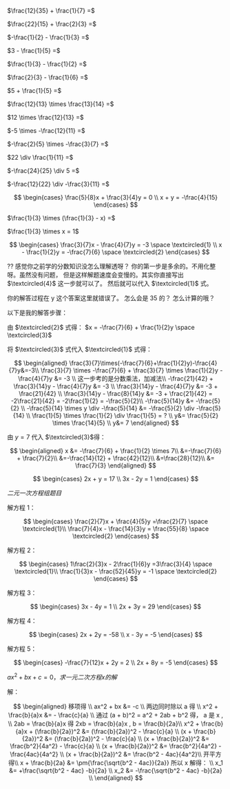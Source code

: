 $\frac{12}{35} + \frac{1}{7} =$

$\frac{22}{15} + \frac{2}{3} =$

$-\frac{1}{2} - \frac{1}{3} =$

$3 - \frac{1}{5} =$

$\frac{1}{3} - \frac{1}{2} =$

$\frac{2}{3} - \frac{1}{6} =$

$5 + \frac{1}{5} =$

$\frac{12}{13} \times \frac{13}{14} =$

$12 \times \frac{12}{13} =$

$-5 \times -\frac{12}{11} =$

$-\frac{2}{5} \times -\frac{3}{7} =$

$22 \div \frac{1}{11} =$

$-\frac{24}{25} \div 5 =$

$-\frac{12}{22} \div -\frac{3}{11} =$

$$
\begin{cases}
    \frac{5}{8}x + \frac{3}{4}y = 0 \\
    x + y = -\frac{4}{15}
\end{cases}
$$

$\frac{1}{3} \times (\frac{1}{3} - x) =$

$\frac{1}{3} \times x = 1$

$$
\begin{cases}
    \frac{3}{7}x - \frac{4}{7}y = -3 \space \textcircled{1} \\
    x - \frac{1}{2}y = -\frac{7}{6} \space \textcircled{2}
\end{cases}
$$

?? 感觉你之前学的分数知识没怎么理解透呀？ 你的第一步是多余的。不用化整呀。虽然没有问题， 但是这样解题速度会变慢的。其实你直接写出 $\textcircled{4}$ 这一步就可以了。 然后就可以代入 $\textcircled{1}$ 式。

你的解答过程在 y 这个答案这里就错误了。 怎么会是 35 的？ 怎么计算的哦？

以下是我的解答步骤：

由 $\textcircled{2}$ 式得： $x = -\frac{7}{6} + \frac{1}{2}y \space \textcircled{3}$

将 $\textcircled{3}$ 式代入 $\textcircled{1}$ 式得：

$$
    \begin{aligned}
      \frac{3}{7}\times(-\frac{7}{6}+\frac{1}{2}y)-\frac{4}{7}y&=-3\\
      \frac{3}{7} \times -\frac{7}{6} + \frac{3}{7} \times \frac{1}{2}y - \frac{4}{7}y &= -3 \\
      这一步考的是分数乘法，加减法\\
      -\frac{21}{42} + \frac{3}{14}y - \frac{4}{7}y &= -3 \\
      \frac{3}{14}y - \frac{4}{7}y &= -3 + \frac{21}{42} \\
      \frac{3}{14}y - \frac{8}{14}y &= -3 + \frac{21}{42} = -2\frac{21}{42} = -2\frac{1}{2} = -\frac{5}{2}\\
      -\frac{5}{14}y &= -\frac{5}{2} \\
      -\frac{5}{14} \times y \div -\frac{5}{14} &= -\frac{5}{2} \div -\frac{5}{14} \\
      \frac{1}{5} \times \frac{1}{2} \div \frac{1}{5} = ? \\
      y&= \frac{5}{2} \times \frac{14}{5} \\
      y&= 7
    \end{aligned}
$$

由 $y = 7$ 代入 $\textcircled{3}$得：

$$
    \begin{aligned}
        x &= -\frac{7}{6} + \frac{1}{2} \times 7\\
        &=-\frac{7}{6} + \frac{7}{2}\\
        &=-\frac{14}{12} + \frac{42}{12}\\
        &=\frac{28}{12}\\
        &= \frac{7}{3}
    \end{aligned}
$$

$$
\begin{cases}
    2x + y = 17 \\
    3x - 2y = 1
\end{cases}
$$

_二元一次方程组题目_

解方程 1：

$$
\begin{cases}
    \frac{2}{7}x + \frac{4}{5}y =\frac{2}{7} \space \textcircled{1}\\
    \frac{7}{4}x - \frac{14}{3}y = \frac{55}{8} \space \textcircled{2}
\end{cases}
$$

解方程 2：

$$
\begin{cases}
    1\frac{2}{3}x - 2\frac{1}{6}y =3\frac{3}{4} \space \textcircled{1}\\
    \frac{1}{3}x - \frac{52}{45}y = -1 \space \textcircled{2}
\end{cases}
$$

解方程 3：

$$
\begin{cases}
    3x - 4y = 1 \\
    2x + 3y = 29
\end{cases}
$$

解方程 4：

$$
\begin{cases}
    2x + 2y = -58 \\
    x - 3y = -5
\end{cases}
$$

解方程 5：

$$
\begin{cases}
    -\frac{7}{12}x + 2y = 2 \\
    2x + 8y = -5
\end{cases}
$$

$ax^2 + bx + c = 0 ，求一元二次方程 x 的解$

解：

$$
    \begin{aligned}
        移项得 \\
        ax^2 + bx &= -c \\
        两边同时除以 a 得 \\
        x^2 + \frac{b}{a}x &= - \frac{c}{a} \\
        通过 (a + b)^2 = a^2 + 2ab + b^2 得， a 是 x , \\
        2ab = \frac{b}{a}x 得 2xb = \frac{b}{a}x , b = \frac{b}{2a}\\
        x^2 + \frac{b}{a}x + (\frac{b}{2a})^2 &= (\frac{b}{2a})^2 - \frac{c}{a} \\
        (x + \frac{b}{2a})^2 &= (\frac{b}{2a})^2 - \frac{c}{a} \\
        (x + \frac{b}{2a})^2 &= \frac{b^2}{4a^2} - \frac{c}{a} \\
        (x + \frac{b}{2a})^2 &= \frac{b^2}{4a^2} - \frac{4ac}{4a^2} \\
        (x + \frac{b}{2a})^2 &= \frac{b^2 - 4ac}{4a^2}\\
        开平方得\\
        x + \frac{b}{2a} &= \pm{\frac{\sqrt{b^2 - 4ac}}{2a}}
        所以 x 解得： \\
        x_1 &= +\frac{\sqrt{b^2 - 4ac} -b}{2a} \\
        x_2 &= -\frac{\sqrt{b^2 - 4ac} -b}{2a} \\
    \end{aligned}
$$
